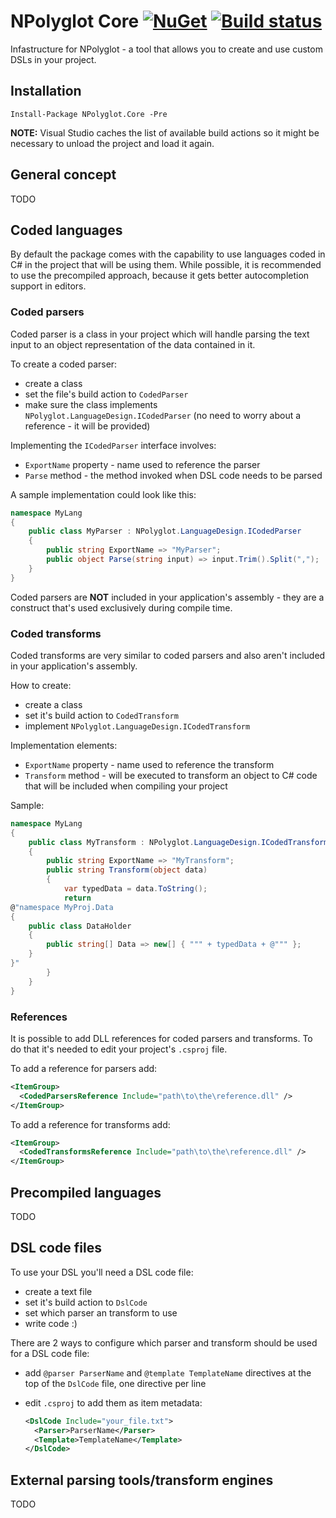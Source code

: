 # NPolyglot Core [![NuGet](https://img.shields.io/nuget/v/NPolyglot.Core.svg)](https://www.nuget.org/packages/NPolyglot.Core/) [![Build status](https://ci.appveyor.com/api/projects/status/yrbpvai1216clur3?svg=true)](https://ci.appveyor.com/project/Artemigos/npolyglot-core)
Infastructure for NPolyglot - a tool that allows you to create and use custom DSLs in your project.

## Installation

`Install-Package NPolyglot.Core -Pre`

**NOTE:** Visual Studio caches the list of available build actions so it might be necessary to unload the project and load it again.

## General concept

TODO

## Coded languages

By default the package comes with the capability to use languages coded in C# in the project that will be using them.
While possible, it is recommended to use the precompiled approach, because it gets better autocompletion support in editors.

### Coded parsers

Coded parser is a class in your project which will handle parsing the text input to an object representation of the data contained in it.

To create a coded parser:

* create a class
* set the file's build action to `CodedParser`
* make sure the class implements `NPolyglot.LanguageDesign.ICodedParser` (no need to worry about a reference - it will be provided)

Implementing the `ICodedParser` interface involves:

* `ExportName` property - name used to reference the parser
* `Parse` method - the method invoked when DSL code needs to be parsed

A sample implementation could look like this:

```csharp
namespace MyLang
{
    public class MyParser : NPolyglot.LanguageDesign.ICodedParser
    {
        public string ExportName => "MyParser";
        public object Parse(string input) => input.Trim().Split(",");
    }
}
```

Coded parsers are **NOT** included in your application's assembly - they are a construct that's used exclusively during compile time.

### Coded transforms

Coded transforms are very similar to coded parsers and also aren't included in your application's assembly.

How to create:

* create a class
* set it's build action to `CodedTransform`
* implement `NPolyglot.LanguageDesign.ICodedTransform`

Implementation elements:

* `ExportName` property - name used to reference the transform
* `Transform` method - will be executed to transform an object to C# code that will be included when compiling your project

Sample:

```csharp
namespace MyLang
{
    public class MyTransform : NPolyglot.LanguageDesign.ICodedTransform
    {
        public string ExportName => "MyTransform";
        public string Transform(object data)
        {
            var typedData = data.ToString();
            return
@"namespace MyProj.Data
{
    public class DataHolder
    {
        public string[] Data => new[] { """ + typedData + @""" };
    }
}"
        }
    }
}
```

### References

It is possible to add DLL references for coded parsers and transforms. To do that it's needed to edit your project's `.csproj` file.

To add a reference for parsers add:
```xml
<ItemGroup>
  <CodedParsersReference Include="path\to\the\reference.dll" />
</ItemGroup>
```

To add a reference for transforms add:
```xml
<ItemGroup>
  <CodedTransformsReference Include="path\to\the\reference.dll" />
</ItemGroup>
```

## Precompiled languages

TODO

## DSL code files

To use your DSL you'll need a DSL code file:

* create a text file
* set it's build action to `DslCode`
* set which parser an transform to use
* write code :)

There are 2 ways to configure which parser and transform should be used for a DSL code file:

* add `@parser ParserName` and `@template TemplateName` directives at the top of the `DslCode` file, one directive per line
* edit `.csproj` to add them as item metadata:

  ```xml
  <DslCode Include="your_file.txt">
    <Parser>ParserName</Parser>
    <Template>TemplateName</Template>
  </DslCode>
  ```

## External parsing tools/transform engines

TODO
